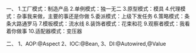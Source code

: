 一、
1.工厂模式：制造产品
2.单例模式：独一无二
3.原型模式：模具
4.代理模式：杂事我来做，主要的事还是你做
5.委派模式：上级下发任务
6.策略模式：条条大路通罗马
7.模板模式：流水线
8.装饰者模式：花束和花
9.观察者模式：我看着你做事
10.适配器模式：变压器

二、
1、AOP:@Aspect
2、IOC:@Bean,<bean/>
3、DI:@Autowired,@Value